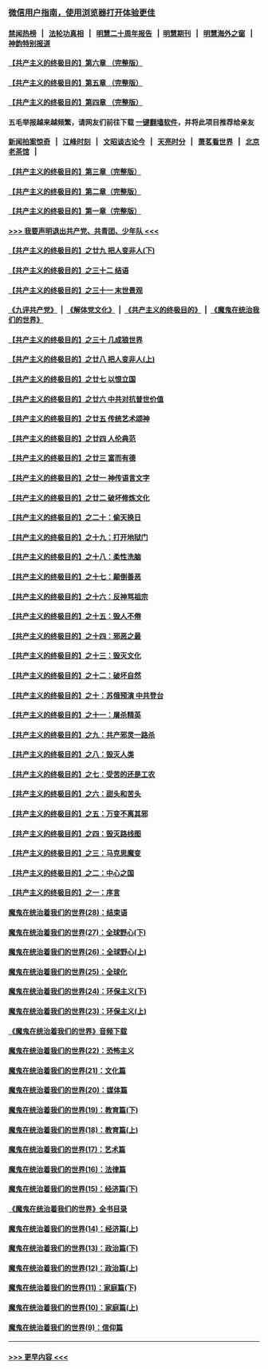 ### [微信用户指南，使用浏览器打开体验更佳](https://github.com/gfw-breaker/banned-news1/blob/master/indexes/wechat-guide.md?t=0)
#### [禁闻热榜](热点新闻.md?t=0)  &nbsp;&nbsp;|&nbsp;&nbsp; [法轮功真相](https://github.com/gfw-breaker/truth/blob/master/README.md?t=0) &nbsp;&nbsp;|&nbsp;&nbsp; [明慧二十周年报告](https://github.com/gfw-breaker/mh-reports/blob/master/README.md?t=0) &nbsp;&nbsp;|&nbsp;&nbsp;[明慧期刊](https://github.com/gfw-breaker/mh-qikan) &nbsp;&nbsp;|&nbsp;&nbsp; [明慧海外之窗](https://github.com/gfw-breaker/mh-news/blob/master/README.md?t=0) &nbsp;&nbsp;|&nbsp;&nbsp; [神韵特别报道](https://github.com/gfw-breaker/mh-news/blob/master/shenyun.md?t=0)
#### [【共产主义的终极目的】第六章 （完整版）](../pages/nsc422/n11428913.md?t=02102211) 
#### [【共产主义的终极目的】第五章 （完整版）](../pages/nsc422/n11428912.md?t=02102211) 
#### [【共产主义的终极目的】第四章 （完整版）](../pages/nsc422/n11428907.md?t=02102211) 
#### 五毛举报越来越频繁，请网友们前往下载 [一键翻墙软件](https://github.com/gfw-breaker/ssr-accounts)，并将此项目推荐给亲友
#### [新闻拍案惊奇](https://github.com/gfw-breaker/banned-news1/blob/master/pages/link4.md) &nbsp;&nbsp;|&nbsp;&nbsp; [江峰时刻](https://github.com/gfw-breaker/banned-news1/blob/master/pages/link4.md) &nbsp;&nbsp;|&nbsp;&nbsp; [文昭谈古论今](https://github.com/gfw-breaker/banned-news1/blob/master/pages/link4.md) &nbsp;&nbsp;|&nbsp;&nbsp; [天亮时分](https://github.com/gfw-breaker/banned-news1/blob/master/pages/link4.md) &nbsp;&nbsp;|&nbsp;&nbsp; [萧茗看世界](https://github.com/gfw-breaker/banned-news1/blob/master/pages/link4.md) &nbsp;&nbsp;|&nbsp;&nbsp; [北京老茶馆](https://github.com/gfw-breaker/banned-news1/blob/master/pages/link4.md) &nbsp;&nbsp;|&nbsp;&nbsp; 
#### [【共产主义的终极目的】第三章（完整版）](../pages/nsc422/n11428848.md?t=02102211) 
#### [【共产主义的终极目的】第二章（完整版）](../pages/nsc422/n11428831.md?t=02102211) 
#### [【共产主义的终极目的】第一章（完整版）](../pages/nsc422/n11417651.md?t=02102211) 
#### [>>> 我要声明退出共产党、共青团、少年队 <<<](https://github.com/begood0513/goodnews/blob/master/quit/letter.md) 
#### [【共产主义的终极目的】之廿九 把人变非人(下)](../pages/nsc422/n11344140.md?t=02102211) 
#### [【共产主义的终极目的】之三十二 结语](../pages/nsc422/n11360535.md?t=02102211) 
#### [【共产主义的终极目的】之三十一 末世景观](../pages/nsc422/n11351129.md?t=02102211) 
#### [《九评共产党》](https://github.com/begood0513/9ping.md/blob/master/README.md) &nbsp;|&nbsp; [《解体党文化》](../../../../jtdwh.md/blob/master/README.md)  &nbsp;|&nbsp; [《共产主义的终极目的》](../../../../gczydzjmd.md/blob/master/README.md) &nbsp;|&nbsp; [《魔鬼在统治我们的世界》](../../../../mgztzwmdsj.md/blob/master/README.md) 
#### [【共产主义的终极目的】之三十 几成狼世界](../pages/nsc422/n11348280.md?t=02102211) 
#### [【共产主义的终极目的】之廿八 把人变非人(上)](../pages/nsc422/n11340492.md?t=02102211) 
#### [【共产主义的终极目的】之廿七 以恨立国](../pages/nsc422/n11336944.md?t=02102211) 
#### [【共产主义的终极目的】之廿六 中共对抗普世价值](../pages/nsc422/n11324785.md?t=02102211) 
#### [【共产主义的终极目的】之廿五 传统艺术颂神](../pages/nsc422/n11296396.md?t=02102211) 
#### [【共产主义的终极目的】之廿四 人伦典范](../pages/nsc422/n11296397.md?t=02102211) 
#### [【共产主义的终极目的】之廿三 富而有德](../pages/nsc422/n11283598.md?t=02102211) 
#### [【共产主义的终极目的】之廿一 神传语言文字](../pages/nsc422/n11263265.md?t=02102211) 
#### [【共产主义的终极目的】之廿二 破坏修炼文化](../pages/nsc422/n11245728.md?t=02102211) 
#### [【共产主义的终极目的】之二十：偷天换日](../pages/nsc422/n11238846.md?t=02102211) 
#### [【共产主义的终极目的】之十九：打开地狱门](../pages/nsc422/n11206376.md?t=02102211) 
#### [【共产主义的终极目的】之十八：柔性洗脑](../pages/nsc422/n11199994.md?t=02102211) 
#### [【共产主义的终极目的】之十七：颠倒善恶](../pages/nsc422/n11179782.md?t=02102211) 
#### [【共产主义的终极目的】之十六：反神骂祖宗](../pages/nsc422/n11166798.md?t=02102211) 
#### [【共产主义的终极目的】之十五：毁人不倦](../pages/nsc422/n11166792.md?t=02102211) 
#### [【共产主义的终极目的】之十四：邪恶之最](../pages/nsc422/n11150249.md?t=02102211) 
#### [【共产主义的终极目的】之十三：毁灭文化](../pages/nsc422/n11135227.md?t=02102211) 
#### [【共产主义的终极目的】之十二：破坏自然](../pages/nsc422/n11135214.md?t=02102211) 
#### [【共产主义的终极目的】之十：苏俄预演 中共登台](../pages/nsc422/n11118424.md?t=02102211) 
#### [【共产主义的终极目的】之十一：屠杀精英](../pages/nsc422/n11118442.md?t=02102211) 
#### [【共产主义的终极目的】之九：共产邪灵一路杀](../pages/nsc422/n11114139.md?t=02102211) 
#### [【共产主义的终极目的】之八：毁灭人类](../pages/nsc422/n11108503.md?t=02102211) 
#### [【共产主义的终极目的】之七：受苦的还是工农](../pages/nsc422/n11101809.md?t=02102211) 
#### [【共产主义的终极目的】之六：甜头和苦头](../pages/nsc422/n11096971.md?t=02102211) 
#### [【共产主义的终极目的】之五：万变不离其邪](../pages/nsc422/n11091285.md?t=02102211) 
#### [【共产主义的终极目的】之四：毁灭路线图](../pages/nsc422/n11086284.md?t=02102211) 
#### [【共产主义的终极目的】之三：马克思魔变](../pages/nsc422/n11061941.md?t=02102211) 
#### [【共产主义的终极目的】之二：中心之国](../pages/nsc422/n11047728.md?t=02102211) 
#### [【共产主义的终极目的】之一：序言](../pages/nsc422/n11086077.md?t=02102211) 
#### [魔鬼在统治着我们的世界(28)：结束语](../pages/nsc422/n10936246.md?t=02102211) 
#### [魔鬼在统治着我们的世界(27)：全球野心(下)](../pages/nsc422/n10928319.md?t=02102211) 
#### [魔鬼在统治着我们的世界(26)：全球野心(上)](../pages/nsc422/n10900318.md?t=02102211) 
#### [魔鬼在统治着我们的世界(25)：全球化](../pages/nsc422/n10788205.md?t=02102211) 
#### [魔鬼在统治着我们的世界(24)：环保主义(下)](../pages/nsc422/n10695307.md?t=02102211) 
#### [魔鬼在统治着我们的世界(23)：环保主义(上)](../pages/nsc422/n10688613.md?t=02102211) 
#### [《魔鬼在统治着我们的世界》音频下载](../pages/nsc422/n10635553.md?t=02102211) 
#### [魔鬼在统治着我们的世界(22)：恐怖主义](../pages/nsc422/n10614727.md?t=02102211) 
#### [魔鬼在统治着我们的世界(21)：文化篇](../pages/nsc422/n10597706.md?t=02102211) 
#### [魔鬼在统治着我们的世界(20)：媒体篇](../pages/nsc422/n10586579.md?t=02102211) 
#### [魔鬼在统治着我们的世界(19)：教育篇(下)](../pages/nsc422/n10564808.md?t=02102211) 
#### [魔鬼在统治着我们的世界(18)：教育篇(上)](../pages/nsc422/n10526970.md?t=02102211) 
#### [魔鬼在统治着我们的世界(17)：艺术篇](../pages/nsc422/n10499093.md?t=02102211) 
#### [魔鬼在统治着我们的世界(16)：法律篇](../pages/nsc422/n10485969.md?t=02102211) 
#### [魔鬼在统治着我们的世界(15)：经济篇(下)](../pages/nsc422/n10469975.md?t=02102211) 
#### [《魔鬼在统治着我们的世界》全书目录](../pages/nsc422/n10464261.md?t=02102211) 
#### [魔鬼在统治着我们的世界(14)：经济篇(上)](../pages/nsc422/n10457370.md?t=02102211) 
#### [魔鬼在统治着我们的世界(13)：政治篇(下)](../pages/nsc422/n10448270.md?t=02102211) 
#### [魔鬼在统治着我们的世界(12)：政治篇(上)](../pages/nsc422/n10444576.md?t=02102211) 
#### [魔鬼在统治着我们的世界(11)：家庭篇(下)](../pages/nsc422/n10440961.md?t=02102211) 
#### [魔鬼在统治着我们的世界(10)：家庭篇(上)](../pages/nsc422/n10435448.md?t=02102211) 
#### [魔鬼在统治着我们的世界(9)：信仰篇](../pages/nsc422/n10432159.md?t=02102211) 

----
#### [ >>> 更早内容 <<< ](../indexes/nsc422-earlier.md)
